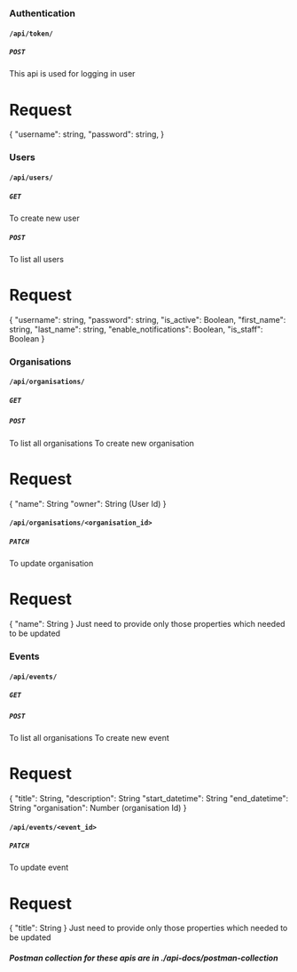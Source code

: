 ### Authentication

#### `/api/token/`

##### `POST`
This api is used for logging in user


# Request
{
    "username": string,
    "password": string,
}

### Users

#### `/api/users/`

##### `GET`
To create new user
##### `POST`
To list all users

# Request
{
    "username": string,
    "password": string,
    "is_active": Boolean,
    "first_name": string,
    "last_name": string,
    "enable_notifications": Boolean,
    "is_staff": Boolean
}

### Organisations

#### `/api/organisations/`
##### `GET`
##### `POST`

To list all organisations
To create new organisation

# Request
{
    "name": String
    "owner": String (User Id)
}

#### `/api/organisations/<organisation_id>`

##### `PATCH`
To update organisation

# Request
{
    "name": String
}
Just need to provide only those properties which needed to be updated

### Events

#### `/api/events/`
##### `GET`
##### `POST`

To list all organisations
To create new event

# Request
{
    "title": String,
    "description": String
    "start_datetime": String
    "end_datetime": String
    "organisation": Number (organisation Id)
}

#### `/api/events/<event_id>`

##### `PATCH`
To update event

# Request
{
    "title": String
}
Just need to provide only those properties which needed to be updated


##### Postman collection for these apis are in ./api-docs/postman-collection

